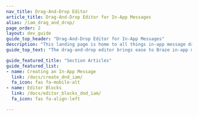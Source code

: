 ```yaml
---
nav_title: Drag-And-Drop Editor
article_title: Drag-And-Drop Editor for In-App Messages
alias: /iam_drag_and_drop/
page_order: 2
layout: dev_guide
guide_top_header: "Drag-And-Drop Editor for In-App Messages"
description: "This landing page is home to all things in-app message drag-and-drop, such as how to create an in-app message using the drag-and-drop editor and an explanation on editor blocks."
guide_top_text: "The drag-and-drop editor brings ease to Braze in-app message building. With the drag-and-drop editing experience, you can create completely custom and personalized in-app messages for mobile apps and web browsers without using HTML."

guide_featured_title: "Section Articles"
guide_featured_list:
- name: Creating an In-App Message
  link: /docs/create_dnd_iam/
  fa_icon: fas fa-mobile-alt
- name: Editor Blocks
  link: /docs/editor_blocks_dnd_iam/
  fa_icon: fas fa-align-left

---
```

<br><br>
